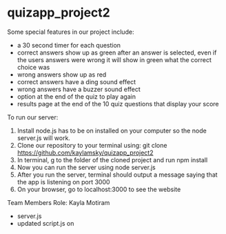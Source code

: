 # quizapp_project2

Some special features in our project include:
- a 30 second timer for each question
- correct answers show up as green after an answer is selected, even if the users answers were wrong it will show in green what the correct choice was
- wrong answers show up as red
- correct answers have a ding sound effect
- wrong answers have a buzzer sound effect
- option at the end of the quiz to play again
- results page at the end of the 10 quiz questions that display your score 


To run our server: 
1. Install node.js has to be on installed on your computer so the node server.js will work. 
2. Clone our repository to your terminal using: git clone https://github.com/kaylamsky/quizapp_project2 
3. In terminal, g to the folder of the cloned project and run npm install
4. Now you can run the server using node server.js
5. After you run the server, terminal should output a message saying that the app is listening on port 3000
6. On your browser, go to localhost:3000 to see the website 

Team Members Role: 
Kayla Motiram 
- server.js
- updated script.js on 
